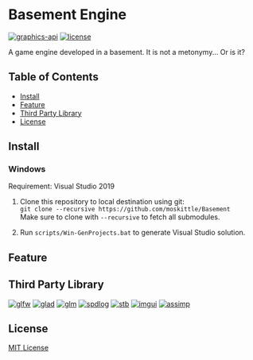 # Basement Engine <!-- omit in toc -->
[![graphics-api](https://img.shields.io/badge/GraphicsAPI-OpenGL-blue)](https://github.com/moskittle/Basement)
[![license](https://img.shields.io/badge/license-MIT-green)](https://github.com/moskittle/Basement/blob/master/LICENSE)

A game engine developed in a basement. It is not a metonymy... Or is it?

## Table of Contents <!-- omit in toc -->
- [Install](#install)
- [Feature](#feature)
- [Third Party Library](#third-party-library)
- [License](#license)


## Install
### Windows <!-- omit in toc -->
Requirement: Visual Studio 2019

1. Clone this repository to local destination using git:  
`git clone --recursive https://github.com/moskittle/Basement`  
Make sure to clone with `--recursive` to fetch all submodules.

2. Run `scripts/Win-GenProjects.bat` to generate Visual Studio solution.

## Feature

## Third Party Library
[![glfw](https://img.shields.io/badge/3rd--party-glfw-blue)](https://github.com/glfw/glfw)
[![glad](https://img.shields.io/badge/3rd--party-glad-blueviolet)](https://github.com/Dav1dde/glad)
[![glm](https://img.shields.io/badge/3rd--party-glm-orange)](https://github.com/g-truc/glm)
[![spdlog](https://img.shields.io/badge/3rd--party-spdlog-blue)](https://github.com/gabime/spdlog)
[![stb](https://img.shields.io/badge/3rd--party-stb-green)](https://github.com/nothings/stb)
[![imgui](https://img.shields.io/badge/3rd--party-imgui-orange)](https://github.com/ocornut/imgui)
[![assimp](https://img.shields.io/badge/3rd--party-assimp-blueviolet)](https://github.com/assimp/assimp)

## License
[MIT License](https://github.com/moskittle/Basement/blob/master/LICENSE)